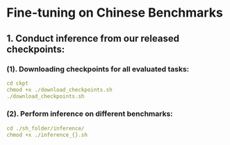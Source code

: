 # Fine-tuning on Chinese Benchmarks

## 1. Conduct inference from our released checkpoints:

### (1). Downloading checkpoints for all evaluated tasks:
```yaml
cd ckpt
chmod +x ./download_checkpoints.sh
./download_checkpoints.sh
```

### (2). Perform inference on different benchmarks:
```yaml
cd ./sh_folder/inference/
chmod +x ./inference_{}.sh
```


